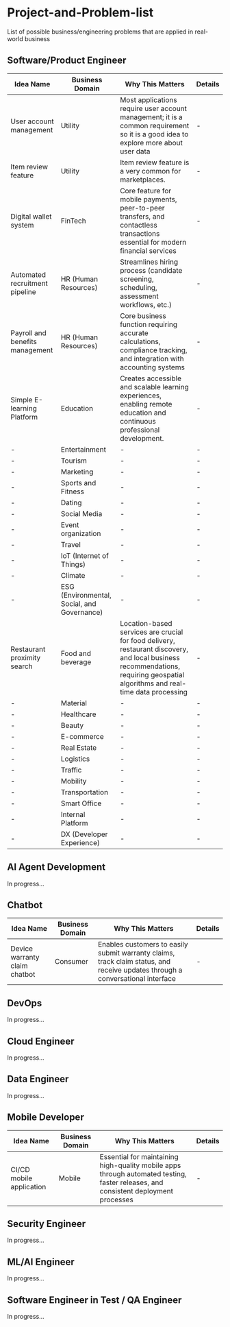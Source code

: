 # Project-and-Problem-list
List of possible business/engineering problems that are applied in real-world business

## Software/Product Engineer

| Idea Name               | Business Domain | Why This Matters                                                                                                                   | Details |
|-------------------------|-----------------|------------------------------------------------------------------------------------------------------------------------------------|---------|
| User account management | Utility         | Most applications require user account management; it is a common requirement so it is a good idea to explore more about user data | -       |
| Item review feature     | Utility         | Item review feature is a very common for marketplaces.                                                                             | -       |
| Digital wallet system | FinTech | Core feature for mobile payments, peer-to-peer transfers, and contactless transactions essential for modern financial services | - |
| Automated recruitment pipeline | HR (Human Resources) | Streamlines hiring process (candidate screening, scheduling, assessment workflows, etc.) | - |
| Payroll and benefits management | HR (Human Resources) | Core business function requiring accurate calculations, compliance tracking, and integration with accounting systems | - |
| Simple E-learning Platform | Education | Creates accessible and scalable learning experiences, enabling remote education and continuous professional development. | - |
| -                      | Entertainment | - | - |
| -                      | Tourism | - | - |
| -                      | Marketing | - | - |
| -                      | Sports and Fitness | - | - |
| -                      | Dating | - | - |
| -                      | Social Media | - | - |
| -                      | Event organization | - | - |
| -                      | Travel | - | - |
| -                      | IoT (Internet of Things) | - | - |
| -                      | Climate | - | - |
| -                      | ESG (Environmental, Social, and Governance) | - | - |
| Restaurant proximity search                      | Food and beverage | Location-based services are crucial for food delivery, restaurant discovery, and local business recommendations, requiring geospatial algorithms and real-time data processing | - |
| -                      | Material | - | - |
| -                      | Healthcare | - | - |
| -                      | Beauty | - | - |
| -                      | E-commerce | - | - |
| -                      | Real Estate | - | - |
| -                      | Logistics | - | - |
| -                      | Traffic | - | - |
| -                      | Mobility | - | - |
| -                      | Transportation | - | - |
| -                      | Smart Office | - | - |
| -                      | Internal Platform | - | - |
| -                      | DX (Developer Experience) | - | - |

## AI Agent Development

In progress...

## Chatbot

| Idea Name               | Business Domain | Why This Matters                                                                                                                   | Details |
|-------------------------|-----------------|------------------------------------------------------------------------------------------------------------------------------------|---------|
| Device warranty claim chatbot | Consumer | Enables customers to easily submit warranty claims, track claim status, and receive updates through a conversational interface | - |

## DevOps

In progress...

## Cloud Engineer

In progress...

## Data Engineer

In progress...

## Mobile Developer

| Idea Name                | Business Domain | Why This Matters                                                                                                                   | Details |
|--------------------------|-----------------|------------------------------------------------------------------------------------------------------------------------------------|---------|
| CI/CD mobile application | Mobile          | Essential for maintaining high-quality mobile apps through automated testing, faster releases, and consistent deployment processes | -       |

## Security Engineer

In progress...

## ML/AI Engineer

In progress...

## Software Engineer in Test / QA Engineer

In progress...